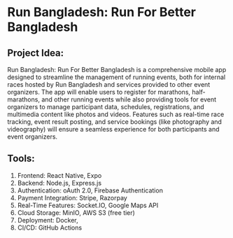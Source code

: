 # Run Bangladesh: Run For Better Bangladesh

## Project Idea: 
Run Bangladesh: Run For Better Bangladesh is a comprehensive mobile app designed to streamline the management of running events, both for internal races hosted by Run Bangladesh and services provided to other event organizers. The app will enable users to register for marathons, half-marathons, and other running events while also providing tools for event organizers to manage participant data, schedules, registrations, and multimedia content like photos and videos. Features such as real-time race tracking, event result posting, and service bookings (like photography and videography) will ensure a seamless experience for both participants and event organizers.

## Tools:
1. Frontend: React Native, Expo
2. Backend: Node.js, Express.js
3. Authentication: oAuth 2.0, Firebase Authentication 
4. Payment Integration: Stripe, Razorpay
5. Real-Time Features: Socket.IO, Google Maps API
6. Cloud Storage: MinIO, AWS S3 (free tier)
7. Deployment: Docker, 
8. CI/CD: GitHub Actions 